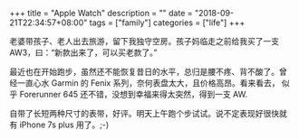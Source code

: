 +++
title = "Apple Watch"
description = ""
date = "2018-09-21T22:34:57+08:00"
tags = ["family"]
categories = ["life"]
+++

老婆带孩子、老人出去旅游，留下我独守空房。孩子妈临走之前给我买了一支
AW3，曰：“新款出来了，可以买老款了。”

最近也在开始跑步，虽然还不能恢复昔日的水平，总归是腰不疼、背不酸了。曾
经一直心水 Garmin 的 Fenix 系列，奈何表盘太大，且价格高昂。看来看去，
似乎 Forerunner 645 还不错，没想到幸福来得太突然，得到一支 AW.

自带了长短两种尺寸的表带，好评。明天上午跑个步试试。说不定表现好很快就
有 iPhone 7s plus 用了。;-)
